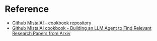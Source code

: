 # Reference
- [Github MistalAI - cookbook repository](https://github.com/mistralai/cookbook/tree/main)
- [Github MistalAI cookbook - Building an LLM Agent to Find Relevant Research Papers from Arxiv](https://github.com/mistralai/cookbook/blob/main/third_party/LlamaIndex/llamaindex_arxiv_agentic_rag.ipynb)